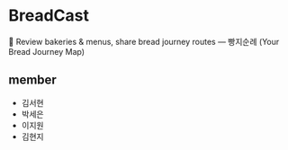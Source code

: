 # BreadCast
🍞 Review bakeries &amp; menus, share bread journey routes — 빵지순례 (Your Bread Journey Map)

## member
- 김서현
- 박세은
- 이지원
- 김현지
